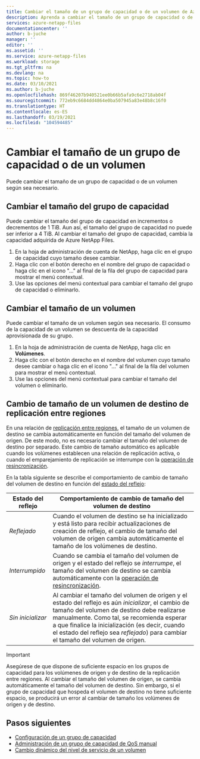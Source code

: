 ```yaml
---
title: Cambiar el tamaño de un grupo de capacidad o de un volumen de Azure NetApp Files  | Microsoft Docs
description: Aprenda a cambiar el tamaño de un grupo de capacidad o de un volumen. Al cambiar el tamaño del grupo de capacidad, cambia la capacidad adquirida de Azure NetApp Files.
services: azure-netapp-files
documentationcenter: ''
author: b-juche
manager: ''
editor: ''
ms.assetid: ''
ms.service: azure-netapp-files
ms.workload: storage
ms.tgt_pltfrm: na
ms.devlang: na
ms.topic: how-to
ms.date: 03/10/2021
ms.author: b-juche
ms.openlocfilehash: 869f46207b940521ee0b66b5afa9c6e2718ab04f
ms.sourcegitcommit: 772eb9c6684dd4864e0ba507945a83e48b8c16f0
ms.translationtype: HT
ms.contentlocale: es-ES
ms.lasthandoff: 03/19/2021
ms.locfileid: "104594485"
---
```

# <a name="resize-a-capacity-pool-or-a-volume"></a>Cambiar el tamaño de un grupo de capacidad o de un volumen
Puede cambiar el tamaño de un grupo de capacidad o de un volumen según sea necesario. 

## <a name="resize-the-capacity-pool"></a>Cambiar el tamaño del grupo de capacidad 

Puede cambiar el tamaño del grupo de capacidad en incrementos o decrementos de 1 TiB. Aun así, el tamaño del grupo de capacidad no puede ser inferior a 4 TiB. Al cambiar el tamaño del grupo de capacidad, cambia la capacidad adquirida de Azure NetApp Files.

1. En la hoja de administración de cuenta de NetApp, haga clic en el grupo de capacidad cuyo tamaño desee cambiar. 
2. Haga clic con el botón derecho en el nombre del grupo de capacidad o haga clic en el icono "…" al final de la fila del grupo de capacidad para mostrar el menú contextual. 
3. Use las opciones del menú contextual para cambiar el tamaño del grupo de capacidad o eliminarlo.

## <a name="resize-a-volume"></a>Cambiar el tamaño de un volumen

Puede cambiar el tamaño de un volumen según sea necesario. El consumo de la capacidad de un volumen se descuenta de la capacidad aprovisionada de su grupo.

1. En la hoja de administración de cuenta de NetApp, haga clic en **Volúmenes**. 
2. Haga clic con el botón derecho en el nombre del volumen cuyo tamaño desee cambiar o haga clic en el icono "…" al final de la fila del volumen para mostrar el menú contextual.
3. Use las opciones del menú contextual para cambiar el tamaño del volumen o eliminarlo.

## <a name="resize-a-cross-region-replication-destination-volume"></a>Cambio de tamaño de un volumen de destino de replicación entre regiones 

En una relación de [replicación entre regiones](cross-region-replication-introduction.md), el tamaño de un volumen de destino se cambia automáticamente en función del tamaño del volumen de origen. De este modo, no es necesario cambiar el tamaño del volumen de destino por separado. Este cambio de tamaño automático es aplicable cuando los volúmenes establecen una relación de replicación activa, o cuando el emparejamiento de replicación se interrumpe con la [operación de resincronización](cross-region-replication-manage-disaster-recovery.md#resync-replication). 

En la tabla siguiente se describe el comportamiento de cambio de tamaño del volumen de destino en función del [estado del reflejo](cross-region-replication-display-health-status.md):

|  Estado del reflejo  | Comportamiento de cambio de tamaño del volumen de destino |
|-|-|
| *Reflejado* | Cuando el volumen de destino se ha inicializado y está listo para recibir actualizaciones de creación de reflejo, el cambio de tamaño del volumen de origen cambia automáticamente el tamaño de los volúmenes de destino. |
| *Interrumpido* | Cuando se cambia el tamaño del volumen de origen y el estado del reflejo se *interrumpe*, el tamaño del volumen de destino se cambia automáticamente con la [operación de resincronización](cross-region-replication-manage-disaster-recovery.md#resync-replication).  |
| *Sin inicializar* | Al cambiar el tamaño del volumen de origen y el estado del reflejo es aún *inicializar*, el cambio de tamaño del volumen de destino debe realizarse manualmente. Como tal, se recomienda esperar a que finalice la inicialización (es decir, cuando el estado del reflejo sea *reflejado*) para cambiar el tamaño del volumen de origen. | 

> [!IMPORTANT]
> Asegúrese de que dispone de suficiente espacio en los grupos de capacidad para los volúmenes de origen y de destino de la replicación entre regiones. Al cambiar el tamaño del volumen de origen, se cambia automáticamente el tamaño del volumen de destino. Sin embargo, si el grupo de capacidad que hospeda el volumen de destino no tiene suficiente espacio, se producirá un error al cambiar de tamaño los volúmenes de origen y de destino.

## <a name="next-steps"></a>Pasos siguientes

- [Configuración de un grupo de capacidad](azure-netapp-files-set-up-capacity-pool.md)
- [Administración de un grupo de capacidad de QoS manual](manage-manual-qos-capacity-pool.md)
- [Cambio dinámico del nivel de servicio de un volumen](dynamic-change-volume-service-level.md) 
